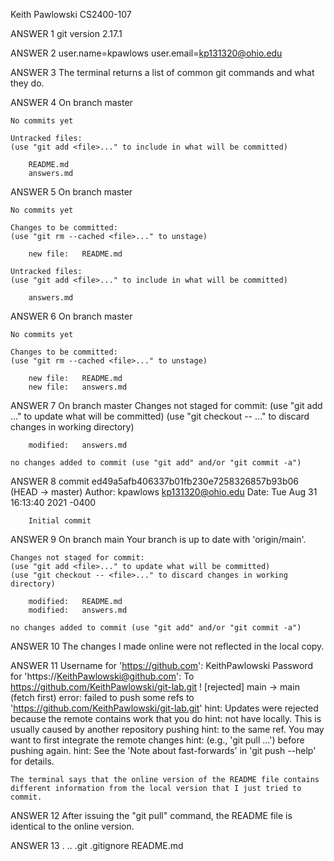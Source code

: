 Keith Pawlowski CS2400-107




ANSWER 1
    git version 2.17.1



ANSWER 2
    user.name=kpawlows
    user.email=kp131320@ohio.edu



ANSWER 3
    The terminal returns a list of common git commands and what they do.



ANSWER 4
    On branch master

    No commits yet

    Untracked files:
    (use "git add <file>..." to include in what will be committed)

        README.md
        answers.md



ANSWER 5
    On branch master

    No commits yet

    Changes to be committed:
    (use "git rm --cached <file>..." to unstage)

        new file:   README.md

    Untracked files:
    (use "git add <file>..." to include in what will be committed)

        answers.md



ANSWER 6
    On branch master

    No commits yet

    Changes to be committed:
    (use "git rm --cached <file>..." to unstage)

        new file:   README.md
        new file:   answers.md



ANSWER 7
    On branch master
    Changes not staged for commit:
    (use "git add <file>..." to update what will be committed)
    (use "git checkout -- <file>..." to discard changes in working directory)

        modified:   answers.md

    no changes added to commit (use "git add" and/or "git commit -a")



ANSWER 8
    commit ed49a5afb406337b01fb230e7258326857b93b06 (HEAD -> master)
    Author: kpawlows <kp131320@ohio.edu>
    Date:   Tue Aug 31 16:13:40 2021 -0400

        Initial commit



ANSWER 9
    On branch main
    Your branch is up to date with 'origin/main'.

    Changes not staged for commit:
    (use "git add <file>..." to update what will be committed)
    (use "git checkout -- <file>..." to discard changes in working directory)

        modified:   README.md
        modified:   answers.md

    no changes added to commit (use "git add" and/or "git commit -a")



ANSWER 10
    The changes I made online were not reflected in the local copy.



ANSWER 11
    Username for 'https://github.com': KeithPawlowski
    Password for 'https://KeithPawlowski@github.com': 
    To https://github.com/KeithPawlowski/git-lab.git
    ! [rejected]        main -> main (fetch first)
    error: failed to push some refs to 'https://github.com/KeithPawlowski/git-lab.git'
    hint: Updates were rejected because the remote contains work that you do
    hint: not have locally. This is usually caused by another repository pushing
    hint: to the same ref. You may want to first integrate the remote changes
    hint: (e.g., 'git pull ...') before pushing again.
    hint: See the 'Note about fast-forwards' in 'git push --help' for details.


    The terminal says that the online version of the README file contains different information from the local version that I just tried to commit.

ANSWER 12
    After issuing the "git pull" command, the README file is identical to the online version.


ANSWER 13
    .  ..  .git  .gitignore  README.md
